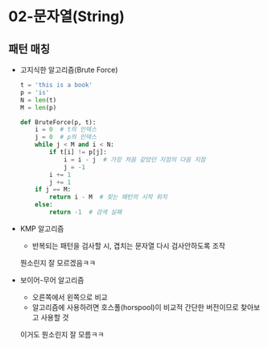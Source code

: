 # 02-문자열(String)

## 패턴 매칭

- 고지식한 알고리즘(Brute Force)

  ```python
  t = 'this is a book'
  p = 'is'
  N = len(t)
  M = len(p)
  
  def BruteForce(p, t):
      i = 0  # t의 인덱스
      j = 0  # p의 인덱스
      while j < M and i < N:
          if t[i] != p[j]:
              i = i - j  # 가장 처음 같았던 지점의 다음 지점
              j = -1
          i += 1
          j += 1
      if j == M:
          return i - M  # 찾는 패턴의 시작 위치
      else:
          return -1  # 검색 실패
  ```

  

- KMP 알고리즘

  - 반복되는 패턴을 검사할 시, 겹치는 문자열 다시 검사안하도록 조작

  뭔소린지 잘 모르겠음ㅋㅋ

- 보이어-무어 알고리즘

  - 오른쪽에서 왼쪽으로 비교
  - 알고리즘에 사용하려면 호스풀(horspool)이 비교적 간단한 버전이므로 찾아보고 사용할 것

  이거도 뭔소린지 잘 모름ㅋㅋ
